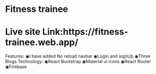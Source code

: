 <h1>Fitness trainee</h1>
<h1>Live site Link:https://fitness-trainee.web.app/</h1>
Features: 
◉I have added No reload navbar
◉Login and signUp 
◉Three Blogs
Technology:
◉React Bootstrap
◉Material ui icons
◉React Router
◉Firebase
